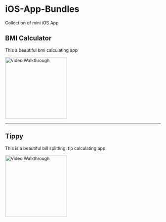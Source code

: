 # iOS-App-Bundles
Collection of mini iOS App

## BMI Calculator
This a beautiful bmi calculating app 

<img src='http://g.recordit.co/u5Wu6Ms7eO.gif' title='Video Walkthrough' width='200' alt='Video Walkthrough' />
<hr/>

## Tippy
This is a beautiful bill splitting, tip calculating app

<img src='http://g.recordit.co/2MPG4h1FtI.gif' title='Video Walkthrough' width='200' alt='Video Walkthrough' />

